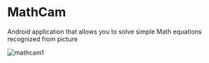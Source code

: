 # MathCam
Android application that allows you to solve simple Math equations recognized from picture

![mathcam1](https://cloud.githubusercontent.com/assets/18063880/26521383/8e9f3a3e-42e7-11e7-884e-68f664979a44.png)
